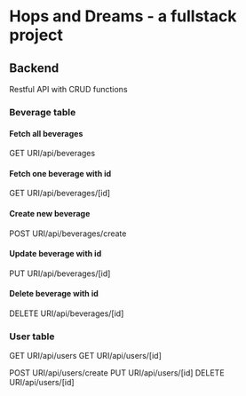 # Hops and Dreams - a fullstack project


## Backend
Restful API with CRUD functions

### Beverage table
#### Fetch all beverages
GET URI/api/beverages
#### Fetch one beverage with id
GET URI/api/beverages/[id]
#### Create new beverage
POST URI/api/beverages/create
#### Update beverage with id
PUT URI/api/beverages/[id]
#### Delete beverage with id
DELETE URI/api/beverages/[id]

### User table
GET URI/api/users
GET URI/api/users/[id]

POST URI/api/users/create
PUT URI/api/users/[id]
DELETE URI/api/users/[id]